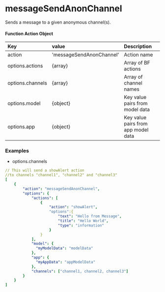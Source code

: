 # messageSendAnonChannel

Sends a message to a given anonymous channel\(s\).

#### Function Action Object

| Key | value | Description |
| :--- | :--- | :--- |
| action | 'messageSendAnonChannel' | Action name |
| options.actions | {array} | Array of BF actions |
| options.channels | {array} | Array of channel names |
| options.model | {object} | Key value pairs from model data |
| options.app | {object} | Key value pairs from app model data |

### Examples

* options.channels

```yaml
// This will send a showAlert action
//to channels "channel1", "channel2" and "channel3"
[
    {
        "action": "messageSendAnonChannel",
        "options": {
            "actions": [
                {
                    "action": "showAlert",
                    "options":{
                        "text": "Hello from Message",
                        "title": "Hello World",
                        "type": "information"
                    }
                }
            ],
            "model": {
              "myModelData": "modelData"
            },
            "app": {
              "myAppData": "appModelData"
            },
            "channels": ["channel1, channel2, channel3"]
        }
    }
]
```


